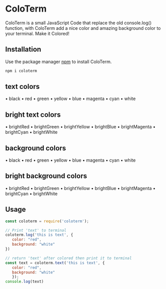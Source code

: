 # ColoTerm

ColoTerm is a small JavaScript Code that replace the old console.log() function, with ColoTerm add a nice color and amazing background color to your terminal. Make it Colored!

## Installation

Use the package manager [npm](https://www.npmjs.com/package/coloterm) to install ColoTerm.

```bash
npm i coloterm
```

## text colors
• black
• red
• green
• yellow
• blue
• magenta
• cyan
• white

## bright text colors

• brightRed
• brightGreen
• brightYellow
• brightBlue
• brightMagenta
• brightCyan
• brightWhite

## background colors

• black
• red
• green
• yellow
• blue
• magenta
• cyan
• white

## bright background colors

• brightRed
• brightGreen
• brightYellow
• brightBlue
• brightMagenta
• brightCyan
• brightWhite

## Usage

```JavaScript
const coloterm = require('coloterm');

// Print 'text' to terminal
coloterm.log('this is text', {
   color: "red",
   background: "white"
})

// return 'text' after colored then print it to terminal
const text = coloterm.text('this is text', {
   color: "red",
   background: "white"
   });
console.log(text)

```
